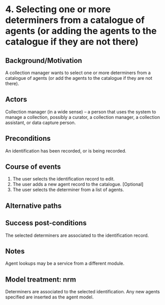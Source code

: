 # 4. Selecting one or more determiners from a catalogue of agents (or adding the agents to the catalogue if they are not there)

## Background/Motivation
A collection manager wants to select one or more determiners from a catalogue of agents (or add the agents to the catalogue if they are not there).

## Actors
Collection manager (in a wide sense) – a person that uses the system to manage a collection, possibly a curator, a collection manager, a collection assistant, or data capture person.

## Preconditions
An identification has been recorded, or is being recorded.

## Course of events
  1. The user selects the identification record to edit.
  2. The user adds a new agent record to the catalogue. [Optional]
  3. The user selects the determiner from a list of agents.

## Alternative paths

## Success post-conditions
The selected determiners are associated to the identification record. 

## Notes
Agent lookups may be a service from a different module.

## Model treatment: nrm
Determiners are associated to the selected identification. Any new agents specified are inserted as the agent model.